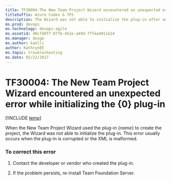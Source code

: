 ```yaml
---
title: TF30004-The New Team Project Wizard encountered an unexpected error while initializing the {0} plug-in. titleSuffix: Azure Codex & TFS
description: The Wizard was not able to initialize the plug-in after an attempt to create the project.
ms.prod: devops
ms.technology: devops-agile
ms.assetid: 40cfd0f7-87fb-451e-a49d-7ffea4011e24
ms.manager: douge
ms.author: kaelliauthor: KathrynEE
ms.topic: troubleshooting
ms.date: 02/22/2017
---
```



# TF30004: The New Team Project Wizard encountered an unexpected error while initializing the {0} plug-in


[!INCLUDE [temp](../../../_shared/dev15-version-header.md)]

When the New Team Project Wizard used the plug-in {*name*} to create the project, the Wizard was not able to initialize the plug-in. This error usually occurs when the plug-in is corrupted or the XML is malformed.    
  
### To correct this error  
  
1.  Contact the developer or vendor who created the plug-in.  
  
2.  If the problem persists, re-install Team Foundation Server.